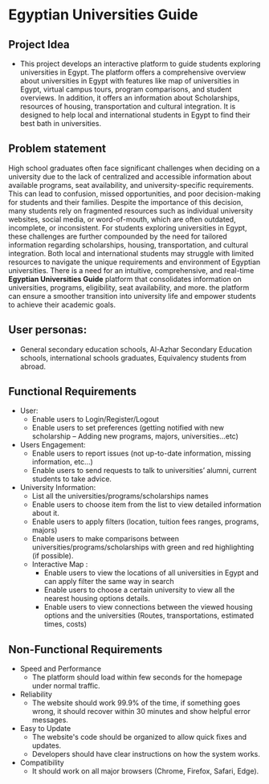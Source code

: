 # Egyptian Universities Guide

## Project Idea
- This project develops an interactive platform to guide students exploring universities in Egypt. The platform offers a comprehensive overview about universities in Egypt with features like map of universities in Egypt, virtual campus tours, program comparisons, and student overviews. In addition, it offers an information about Scholarships, resources of housing, transportation and cultural integration. It is designed to help local and international students in Egypt to find their best bath in universities.

## Problem statement
High school graduates often face significant challenges when deciding on a university due to the lack of centralized and accessible information about available programs, seat availability, and university-specific requirements. This can lead to confusion, missed opportunities, and poor decision-making for students and their families. Despite the importance of this decision, many students rely on fragmented resources such as individual university websites, social media, or word-of-mouth, which are often outdated, incomplete, or inconsistent. For students exploring universities in Egypt, these challenges are further compounded by the need for tailored information regarding scholarships, housing, transportation, and cultural integration. Both local and international students may struggle with limited resources to navigate the unique requirements and environment of Egyptian universities. There is a need for an intuitive, comprehensive, and real-time **Egyptian Universities Guide** platform that consolidates information on universities, programs, eligibility, seat availability, and more. the platform can ensure a smoother transition into university life and empower students to achieve their academic goals.

## User personas:
- General secondary education schools,  Al-Azhar Secondary Education schools, international schools graduates, Equivalency students from abroad.

## Functional Requirements
- User:
  - Enable users to Login/Register/Logout
  - Enable users to set preferences (getting notified with new scholarship – Adding new programs, majors, universities…etc)
- Users Engagement:
  - Enable users to report issues (not up-to-date information, missing information, etc…)
  - Enable users to send requests to talk to universities’ alumni, current students to take advice.
- University Information:
  - List all the universities/programs/scholarships names
  - Enable users to choose item from the list to view detailed information about it.
  - Enable users to apply filters (location, tuition fees ranges, programs, majors)
  - Enable users to make comparisons between universities/programs/scholarships with green and red highlighting (if possible).
  - Interactive Map :
    - Enable users to view the locations of all universities in Egypt and can apply filter the same way in search
    - Enable users to choose a certain university to view all the nearest housing options details.
    - Enable users to view connections between the viewed housing options and the universities (Routes, transportations, estimated times, costs)
## Non-Functional Requirements
- Speed and Performance
  - The platform should load within few seconds for the homepage under normal traffic.
- Reliability
  - The website should work 99.9% of the time, if something goes wrong, it should recover within 30 minutes and show helpful error messages.
- Easy to Update
  - The website's code should be organized to allow quick fixes and updates.
  - Developers should have clear instructions on how the system works.
- Compatibility
  - It should work on all major browsers (Chrome, Firefox, Safari, Edge).

